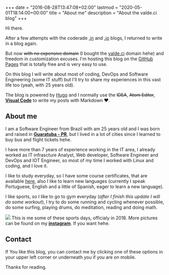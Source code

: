 +++
date = "2016-08-28T13:47:08+02:00"
lastmod = "2020-05-01T18:14:00+00:00"
title = "About me"
description = "About the valde.ci blog"
+++

Hi there.

After a few attempts with the coderade [.in](http://coderade.in) and
[.io](http://coderade.io) blogs, I returned to write in a blog again.

But now ~~with no expensive domain~~ (I bought the [valde.ci](https://valde.ci) domain hehe) and freedom in customization excuses.
I'm hosting this blog on the [GitHub Pages](https://pages.github.com/) that is
totally free and is very easy to use.

On this blog I will write about most of coding, DevOps and Software Engineering (some IT stuff) but I'll try to share my experiences in this vast life too (yeah, with 25 years old).

The blog is powered by [Hugo](http://gohugo.io) and I normally use the ~~IDEA~~, ~~Atom Editor~~, [**Visual Code**](https://code.visualstudio.com/) to write my posts with Markdown :heart:.


## About me

I am a Software Engineer from Brazil with am 25 years old and I was born and raised in [**Guaratuba - PR**](https://en.wikipedia.org/wiki/Guaratuba), but I lived in a lot of cities since I learned to buy bus and flight tickets hehe.

I have more than 7 years of experience working in the IT area, I already worked as IT infrascture Analyst, Web developer, Software Engineer and DevOps and IOT Engineer, so most of my time I worked with Linux and coding, and I love it.

I like to study everyday, so I have some course certificates, that are available [here](https://github.com/coderade/certificates#certificates), also I like to learn new languages (currently I speak Portuguese, English and a little of Spanish, eager to learn a new language).

I like sports, so I like to go to gym everyday (*after I finish this update I will do some workout*), I try to do some running and cycling whenever possible, do some surfing,  playing drums, do meditation, reading and doing math. 

![](/images/about/discover-1.jpg)
This is me some of these sports days, officialy in 2018. More pictures can be found on my [**instagram**](https://www.instagram.com/valde.ci/). If you want hehe.

## Contact

If You like this blog, you can contact me by clicking one of these options in your
upper left corner or underneath you if you are on mobile.

Thanks for reading.
